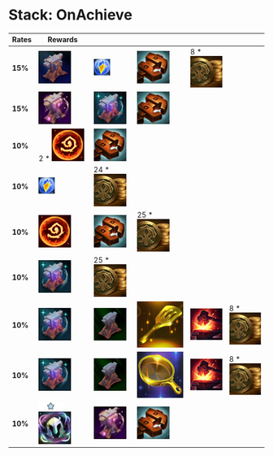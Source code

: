 # Stack: OnAchieve
| **Rates** | **Rewards**                                                                                                                |                                                                           |                                                                     |                                                       |                                                   |
| -         | -                                                                                                                          | -                                                                         | -                                                                   | -                                                     | -                                                 |
| **15%**   | ![ItemAnvil](../../tftspecs/icon/rewards/ItemAnvil.png)                                                                    | ![masterwork_upgrade](../../tftspecs/icon/rewards/masterwork_upgrade.png) | ![MagneticRemover](../../tftspecs/icon/rewards/MagneticRemover.png) | 8 * ![Gold](../../tftspecs/icon/rewards/Gold.png)     |                                                   |
| **15%**   | ![ArtifactAnvil](../../tftspecs/icon/rewards/ArtifactAnvil.png)                                                            | ![SupportAnvil](../../tftspecs/icon/rewards/SupportAnvil.png)             | ![MagneticRemover](../../tftspecs/icon/rewards/MagneticRemover.png) |                                                       |                                                   |
| **10%**   | 2 * ![Artifact](../../tftspecs/icon/rewards/Artifact.png)                                                                  | ![MagneticRemover](../../tftspecs/icon/rewards/MagneticRemover.png)       |                                                                     |                                                       |                                                   |
| **10%**   | ![masterwork_upgrade](../../tftspecs/icon/rewards/masterwork_upgrade.png)                                                  | 24 * ![Gold](../../tftspecs/icon/rewards/Gold.png)                        |                                                                     |                                                       |                                                   |
| **10%**   | ![Artifact](../../tftspecs/icon/rewards/Artifact.png)                                                                      | ![MagneticRemover](../../tftspecs/icon/rewards/MagneticRemover.png)       | 25 * ![Gold](../../tftspecs/icon/rewards/Gold.png)                  |                                                       |                                                   |
| **10%**   | ![SupportAnvil](../../tftspecs/icon/rewards/SupportAnvil.png)                                                              | 25 * ![Gold](../../tftspecs/icon/rewards/Gold.png)                        |                                                                     |                                                       |                                                   |
| **10%**   | ![SupportAnvil](../../tftspecs/icon/rewards/SupportAnvil.png)                                                              | ![ComponentAnvil](../../tftspecs/icon/rewards/ComponentAnvil.png)         | ![Spatula](../../tftitems/icon/set13/Components/Spatula.png)        | ![Reforger](../../tftspecs/icon/rewards/Reforger.png) | 8 * ![Gold](../../tftspecs/icon/rewards/Gold.png) |
| **10%**   | ![SupportAnvil](../../tftspecs/icon/rewards/SupportAnvil.png)                                                              | ![ComponentAnvil](../../tftspecs/icon/rewards/ComponentAnvil.png)         | ![FryingPan](../../tftitems/icon/set13/Components/FryingPan.png)    | ![Reforger](../../tftspecs/icon/rewards/Reforger.png) | 8 * ![Gold](../../tftspecs/icon/rewards/Gold.png) |
| **10%**   | ![Unit_Star](../../tftspecs/icon/rewards/Champion_Star_1.png)![Unit_Cost](../../tftspecs/icon/rewards/Champion_Cost_6.png) | ![ArtifactAnvil](../../tftspecs/icon/rewards/ArtifactAnvil.png)           | ![MagneticRemover](../../tftspecs/icon/rewards/MagneticRemover.png) |                                                       |                                                   |
